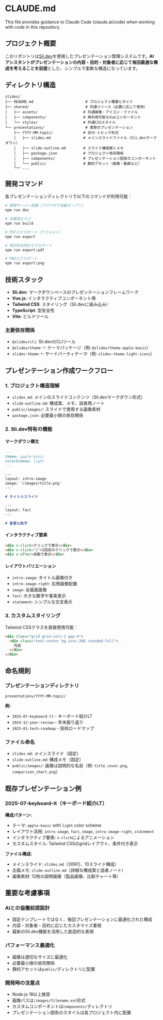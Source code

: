 # CLAUDE.md

This file provides guidance to Claude Code (claude.ai/code) when working with code in this repository.

## プロジェクト概要

このリポジトリは[Sli.dev](https://sli.dev/)を使用したプレゼンテーション管理システムです。**AIアシスタントがプレゼンテーションの内容・目的・対象者に応じて毎回最適な構成を考えることを前提**とした、シンプルで柔軟な構造になっています。

## ディレクトリ構造

```
slides/
├── README.md                        # プロジェクト概要とガイド
├── shared/                          # 共通リソース（必要に応じて使用）
│   ├── assets/                     # 共通画像・アイコン・ファイル
│   ├── components/                 # 再利用可能なVueコンポーネント
│   └── styles/                     # 共通CSSスタイル
└── presentations/                   # 実際のプレゼンテーション
    ├── YYYY-MM-topic/              # 日付-トピック形式
    │   ├── slides.md               # メインスライドファイル（Sli.devマークダウン）
    │   ├── slide-outline.md        # スライド構成案とメモ
    │   ├── package.json            # プロジェクト依存関係
    │   ├── components/             # プレゼンテーション固有のコンポーネント
    │   └── public/                 # 静的アセット（画像・動画など）
    └── ...
```

## 開発コマンド

各プレゼンテーションディレクトリで以下のコマンドが利用可能：

```bash
# 開発サーバー起動（ブラウザで自動オープン）
npm run dev

# 本番用ビルド
npm run build

# PDFエクスポート（デフォルト）
npm run export

# 明示的なPDFエクスポート
npm run export:pdf

# PNGエクスポート
npm run export:png
```

## 技術スタック

- **Sli.dev**: マークダウンベースのプレゼンテーションフレームワーク
- **Vue.js**: インタラクティブコンポーネント用
- **Tailwind CSS**: スタイリング（Sli.devに組み込み）
- **TypeScript**: 型安全性
- **Vite**: ビルドツール

### 主要依存関係

- `@slidev/cli`: Sli.devのCLIツール
- `@slidev/theme-*`: テーマパッケージ（例: `@slidev/theme-apple-basic`）
- `slidev-theme-*`: サードパーティテーマ（例: `slidev-theme-light-icons`）

## プレゼンテーション作成ワークフロー

### 1. プロジェクト構造理解

- `slides.md`: メインのスライドコンテンツ（Sli.devマークダウン形式）
- `slide-outline.md`: 構成案、メモ、話者用ノート
- `public/images/`: スライドで使用する画像素材
- `package.json`: 必要最小限の依存関係

### 2. Sli.dev特有の機能

#### マークダウン構文
```markdown
---
theme: apple-basic
colorSchema: light
---

---
layout: intro-image
image: '/images/title.png'
---

# タイトルスライド

---
layout: fact
---

# 重要な数字
```

#### インタラクティブ要素
```markdown
<div v-click>クリックで表示</div>
<div v-click="2">2回目のクリックで表示</div>
<div v-after>自動で表示</div>
```

#### レイアウトバリエーション
- `intro-image`: タイトル画像付き
- `intro-image-right`: 右側画像配置
- `image`: 全画面画像
- `fact`: 大きな数字や事実表示
- `statement`: シンプルな文言表示

### 3. カスタムスタイリング

Tailwind CSSクラスを直接使用可能：
```markdown
<div class="grid grid-cols-2 gap-4">
  <div class="text-center bg-zinc-200 rounded-full">
    内容
  </div>
</div>
```

## 命名規則

### プレゼンテーションディレクトリ
```
presentations/YYYY-MM-topic/
```

**例:**
- `2025-07-keyboard-lt` - キーボード紹介LT
- `2024-12-year-review` - 年末振り返り
- `2025-01-tech-roadmap` - 技術ロードマップ

### ファイル命名
- `slides.md`: メインスライド（固定）
- `slide-outline.md`: 構成メモ（固定）
- `public/images/`: 画像は説明的な名前（例: `title_cover.png`, `comparison_chart.png`）

## 既存プレゼンテーション例

### 2025-07-keyboard-lt（キーボード紹介LT）

**構成パターン:**
- テーマ: `apple-basic` with `light` color scheme
- レイアウト活用: `intro-image`, `fact`, `image`, `intro-image-right`, `statement`
- インタラクティブ要素: `v-click`によるアニメーション
- カスタムスタイル: Tailwind CSSのgridレイアウト、条件付き表示

**ファイル構成:**
- メインスライド: `slides.md`（306行、10スライド構成）
- 企画メモ: `slide-outline.md`（詳細な構成案と話者ノート）
- 画像素材: 12枚の説明画像（製品画像、比較チャート等）

## 重要な考慮事項

### AIとの協働前提設計
- 固定テンプレートではなく、毎回プレゼンテーションに最適化された構成
- 内容・対象者・目的に応じたカスタマイズ重視
- 最新のSli.dev機能を活用した創造的な表現

### パフォーマンス最適化
- 画像は適切なサイズに最適化
- 必要最小限の依存関係
- 静的アセットは`public/`ディレクトリに配置

### 開発時の注意点
- Node.js 18以上推奨
- 画像パスは`/images/filename.ext`形式
- カスタムコンポーネントは`components/`ディレクトリ
- プレゼンテーション固有のスタイルは各プロジェクト内に配置